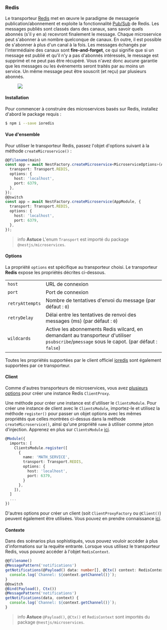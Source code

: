 ### Redis

Le transporteur [Redis](https://redis.io/) met en œuvre le paradigme de messagerie publication/abonnement et exploite la fonctionnalité [Pub/Sub](https://redis.io/topics/pubsub) de Redis. Les messages publiés sont classés dans des canaux, sans savoir quels abonnés (s'il y en a) recevront finalement le message. Chaque microservice peut s'abonner à un nombre quelconque de canaux. En outre, il est possible de s'abonner à plus d'un canal à la fois. Les messages échangés par l'intermédiaire des canaux sont **fire-and-forget**, ce qui signifie que si un message est publié et qu'il n'y a pas d'abonnés intéressés, le message est supprimé et ne peut pas être récupéré. Vous n'avez donc aucune garantie que les messages ou les événements seront traités par au moins un service. Un même message peut être souscrit (et reçu) par plusieurs abonnés.

<figure><img src="/assets/Redis_1.png" /></figure>

#### Installation

Pour commencer à construire des microservices basés sur Redis, installez d'abord le package requis :

```bash
$ npm i --save ioredis
```

#### Vue d'ensemble

Pour utiliser le transporteur Redis, passez l'objet d'options suivant à la méthode `createMicroservice()` :

```typescript
@@filename(main)
const app = await NestFactory.createMicroservice<MicroserviceOptions>(AppModule, {
  transport: Transport.REDIS,
  options: {
    host: 'localhost',
    port: 6379,
  },
});
@@switch
const app = await NestFactory.createMicroservice(AppModule, {
  transport: Transport.REDIS,
  options: {
    host: 'localhost',
    port: 6379,
  },
});
```

> info **Astuce** L'enum `Transport` est importé du package `@nestjs/microservices`.

#### Options

La propriété `options` est spécifique au transporteur choisi. Le transporteur **Redis** expose les propriétés décrites ci-dessous.

<table>
  <tr>
    <td><code>host</code></td>
    <td>URL de connexion</td>
  </tr>
  <tr>
    <td><code>port</code></td>
    <td>Port de connexion</td>
  </tr>
  <tr>
    <td><code>retryAttempts</code></td>
    <td>Nombre de tentatives d'envoi du message (par défaut : <code>0</code>)</td>
  </tr>
  <tr>
    <td><code>retryDelay</code></td>
    <td>Délai entre les tentatives de renvoi des messages (ms) (par défaut :  <code>0</code>)</td>
  </tr>
   <tr>
    <td><code>wildcards</code></td>
    <td>Active les abonnements Redis wilcard, en demandant au transporteur d'utiliser <code>psubscribe</code>/<code>pmessage</code> sous le capot. (par défaut :  <code>false</code>)</td>
  </tr>
</table>

Toutes les propriétés supportées par le client officiel [ioredis](https://redis.github.io/ioredis/index.html#RedisOptions) sont également supportées par ce transporteur.

#### Client

Comme d'autres transporteurs de microservices, vous avez [plusieurs options](/microservices/basics#client) pour créer une instance Redis `ClientProxy`.

Une méthode pour créer une instance est d'utiliser le `ClientsModule`. Pour créer une instance de client avec le `ClientsModule`, importez-le et utilisez la méthode `register()` pour passer un objet options avec les mêmes propriétés que celles montrées ci-dessus dans la méthode `createMicroservice()`, ainsi qu'une propriété `name` à utiliser comme jeton d'injection. Apprenez en plus sur `ClientsModule` [ici](/microservices/basics#client).

```typescript
@Module({
  imports: [
    ClientsModule.register([
      {
        name: 'MATH_SERVICE',
        transport: Transport.REDIS,
        options: {
          host: 'localhost',
          port: 6379,
        }
      },
    ]),
  ]
  ...
})
```

D'autres options pour créer un client (soit `ClientProxyFactory` ou `@Client()`) peuvent également être utilisées. Vous pouvez en prendre connaissance [ici](/microservices/basics#client).

#### Contexte

Dans des scénarios plus sophistiqués, vous pouvez vouloir accéder à plus d'informations sur la requête entrante. Lorsque vous utilisez le transporteur Redis, vous pouvez accéder à l'objet `RedisContext`.

```typescript
@@filename()
@MessagePattern('notifications')
getNotifications(@Payload() data: number[], @Ctx() context: RedisContext) {
  console.log(`Channel: ${context.getChannel()}`);
}
@@switch
@Bind(Payload(), Ctx())
@MessagePattern('notifications')
getNotifications(data, context) {
  console.log(`Channel: ${context.getChannel()}`);
}
```

> info **Astuce** `@Payload()`, `@Ctx()` et `RedisContext` sont importés du package `@nestjs/microservices`.
